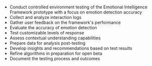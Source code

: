 - Conduct controlled environment testing of the Emotional Intelligence Framework prototype with a focus on emotion detection accuracy
- Collect and analyze interaction logs
- Gather user feedback on the framework's performance
- Evaluate the accuracy of emotion detection
- Test customizable levels of response
- Assess contextual understanding capabilities
- Prepare data for analysis post-testing
- Develop insights and recommendations based on test results
- Refine algorithms in preparation for open beta
- Document the testing process and outcomes